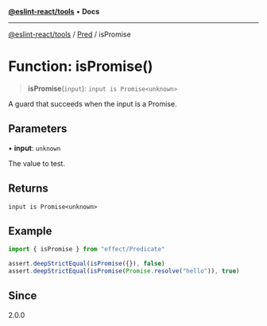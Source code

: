 [**@eslint-react/tools**](../../../README.md) • **Docs**

***

[@eslint-react/tools](../../../README.md) / [Pred](../README.md) / isPromise

# Function: isPromise()

> **isPromise**(`input`): `input is Promise<unknown>`

A guard that succeeds when the input is a Promise.

## Parameters

• **input**: `unknown`

The value to test.

## Returns

`input is Promise<unknown>`

## Example

```ts
import { isPromise } from "effect/Predicate"

assert.deepStrictEqual(isPromise({}), false)
assert.deepStrictEqual(isPromise(Promise.resolve("hello")), true)
```

## Since

2.0.0
